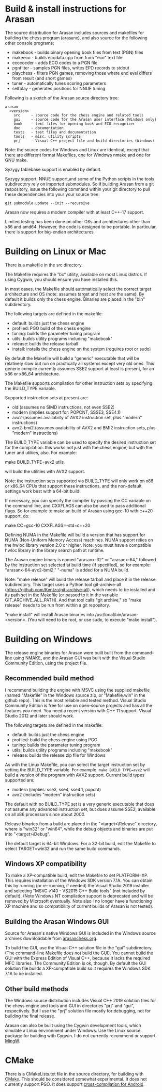 # Build & install instructions for Arasan

The source distribution for Arasan includes sources and makefiles for
building the chess program (arasanx), and also source for the
following other console programs:

- makebook - builds binary opening book files from text (PGN) files
- makeeco - builds ecodata.cpp from from "eco" text file
- ecococder - adds ECO codes to a PGN file
- pgnfilter - samples PGN files, writes EPD records to stdout
- playchess - filters PGN games, removing those where end eval differs from result (and short games)
- tuner - automatically tunes scoring parameters
- selfplay - generates positions for NNUE tuning

Following is a sketch of the Arasan source directory tree:

```
arasan
  <version>
    src     - source code for the chess engine and related tools
    gui     - source code for the Arasan user interface (Windows only)
    book    - text files for opening book and ECO recognizer
    doc     - documentation
    tests   - test files and documentation
    tools   - misc. utility scripts
    prj     - Visual C++ project file and build directories (Windows)
```

Note: the source codes for Windows and Linux are identical, except
that there are different format Makefiles, one for Windows nmake and
one for GNU make.

Syzygy tablebase support is enabled by default.

Syzygy support, NNUE support,and some of the Python scripts in the tools
subdirectory rely on imported submodules. So if building Arasan from a
git respository, issue the following command within your git directory
to pull these dependencies into your your source tree:

`git submodule update --init --recursive`

Arasan now requires a modern compiler with at least C++-17 support.

Limited testing has been done on other OSs and architectures other
than x86 and amd64.  However, the code is designed to be portable.
In particular, there is support for big-endian architectures.

# Building on Linux or Mac

There is a makefile in the src directory.

The Makefile requires the "bc" utility, available on most Linux distros.
If using Cygwin, you should ensure you have installed this.

In most cases, the Makefile should automatically select the correct
target architecture and OS (note: assumes target and host are the
same). By default it builds only the chess engine. Binaries are placed
in the "bin" subdirectory.

The following targets are defined in the makefile:

- default: builds just the chess engine
- profiled: PGO build of the chess engine
- tuning: builds the parameter tuning program
- utils: builds utility programs including "makebook"
- release: builds the release tarball
- install: installs the chess engine on the system (requires root or sudo)

By default the Makefile will build a "generic" executable that will be
relatively slow but run on practically all systems except very old
ones. This generic compile currently assumes SSE2 support at least is
present, for an x86 or x86_64 architecture.

The Makefile supports compilation for other instruction sets by specifying
the BUILD_TYPE variable.

Supported instruction sets at present are:

- old (assumes no SIMD instructions, not even SSE2)
- modern (implies support for: POPCNT, SSSE3, SSE4.1)
- avx2 (assumes availabiity of AVX2 instruction set, plus "modern" instructions)
- avx2-bmi2 (assumes avaiability of AVX2 and BMI2 instruction sets, plus "modern" instructions)

The BUILD_TYPE variable can be used to specify the desired instruction
set for the compilation: this works not just with the chess engine, but with
the tuner and utiliies, also. For example:

make BUILD_TYPE=avx2 utils

will build the utilities with AVX2 support.

Note: the instruction sets supported via BUILD_TYPE will only work on
x86 or x86_64 CPUs that support these instructions, and the non-default settings
work best with a 64-bit build.

If necessary, you can specify the compiler by passing the CC variable
on the command line, and CXXFLAGS can also be used to pass additional
flags. So for example to make an build of Arasan using gcc-10
with c++20 support, do:

make CC=gcc-10 CXXFLAGS=-std=c++20

Defining NUMA in the Makefile will build a version that has support
for NUMA (Non-Uniform Memory Access) machines. NUMA support relies
on the hwloc library version 2.0 or higher. Note: you must have a
compatible hwloc library in the library search path at runtime.

The Arasan engine binary is named "arasanx-32" or "arasanx-64," followed
by the instruction set selected at build time (if specified), so for example:
"arasanx-64-avx2-bmi2."  "-numa" is added for a NUMA
build.

Note: "make release" will build the release tarball and place it in the
release subdirectory. This target uses a Python tool git-archive-all
(https://github.com/Kentzo/git-archive-all), which needs to be
installed and its path set in the Makefile (or passed to it in the
variable GIT_ARCHIVE_ALL_PATH). And that tool calls "git archive," so
"make release" needs to be run from within a git repository.

"make install" will install Arasan binaries into /usr/local/bin/arasan-\<version>.
(You will need to be root, or use sudo, to execute "make install"). 

# Building on Windows

The release engine binaries for Arasan were built built from
the command-line using NMAKE, and the Arasan GUI was built with the
Visual Studio Community Edition, using the project file.

## Recommended build method

I recommend building the engine with MSVC using the supplied makefile
(named "Makefile" in the Windows source zip, or "Makefile.win" in the
github repo). This is the most reliable and tested method. Visual
Studio Community Edition is free for use on open-source projects and
has all the features you need. You need a recent version with C++ 11
support. Visual Studio 2012 and later should work.</p>

The following targets are defined in the makefile:

- default: builds just the chess engine
- profiled: build the chess engine using PGO
- tuning: builds the parameter tuning program
- utils: builds utility programs including "makebook"
- release: builds the release zip file for Windows

As with the Linux Makefile, you can select the target instruction set
by setting the BUILD_TYPE variable. For example:
`make BUILD_TYPE=avx2` will build a version of the program with AVX2
support. Current build types supported are:

- modern (implies: sse3, sse4, sse4.1, popcnt)
- avx2 (includes "modern" instruction sets)

The default with no BUILD_TYPE set is a very generic executable that
does not assume any advanced instruction set, but does assume SSE2,
available on all x86 processors since about 2000.

Release binaries from a build are placed in the
"\<target>\Release" directory, where <target> is "win32" or "win64",
while the debug objects and binaries are put into "\<target>\Debug".

The default target is 64-bit Windows. For a 32-bit build, edit the
Makefile to select TARGET=win32 and run the same build commands.

## Windows XP compatibility

To make a XP-compatible build, edit the Makefile to set PLATFORM=XP.
This requires installation of the Windows SDK version 7.1A. You can
obtain this by running (or re-running, if needed) the Visual Studio
2019 installer and selecting "MSVC v140 - VS2015 C++ Build tools"
(not included by default). (Note Windows NT compilation support is
deprecated and will be removed by Microsoft eventually. Note also
I no longer have a functioning XP machine and so compatibility of
current builds of Arasan is not tested).

## Building the Arasan Windows GUI

Source for Arasan's native Windows GUI is included in the Windows source archives
downloadable from [arasanchess.org](https://www.arasanchess.org).

To build the GUI, use the Visual C++ solution file in the "gui"
subdirectory. (The command-line Makefile does not build the GUI). You
cannot build the GUI with the Express Edition of Visual C++, because
it lacks the required MFC libraries. The Community Edition is ok,
though. By default the GUI solution file builds a XP-compatible build
so it requires the Windows SDK 7.1A to be installed.

## Other build methods

The Windows source distribution includes Visual C++ 2019 solution
files for the chess engine and tools and GUI in directories "prj" and
"gui", respectively. But I use the "prj" solution file mostly for
debugging, not for building the final release.

Arasan can also be built using the Cygwin development tools, which
simulate a Linux environment under Windows. Use the Linux source
package for building with Cygwin. I do not currently recommend or
support [MingW](http://mingw.org/).

# CMake

There is a CMakeLists.txt file in the source directory, for building
with [CMake](https://cmake.org/).  This should be considered somewhat
experimental. It does not currently support PGO. It does support
[cross-compliation for
Android](https://developer.android.com/ndk/guides/cmake#android_platform).
